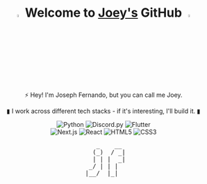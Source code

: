 <h1 align="center">
    <img src="https://media.giphy.com/media/WUlplcMpOCEmTGBtBW/giphy.gif" width="4%">
    Welcome to <a href="https://github.com/yourusername" target="_blank">Joey's</a> GitHub
    <img src="https://media.giphy.com/media/WUlplcMpOCEmTGBtBW/giphy.gif" width="4%">
</h1>

<p align="center">
    ⚡ Hey! I'm Joseph Fernando, but you can call me Joey.<br>
</p>

<p align="center">
    ▮ I work across different tech stacks - if it's interesting, I'll build it. ▮
</p>

<div align="center">
    <img src="https://img.shields.io/badge/Python-3776AB?style=for-the-badge&logo=python&logoColor=white" alt="Python"/>
    <img src="https://img.shields.io/badge/Discord.py-5865F2?style=for-the-badge&logo=discord&logoColor=white" alt="Discord.py"/>
    <img src="https://img.shields.io/badge/Flutter-02569B?style=for-the-badge&logo=flutter&logoColor=white" alt="Flutter"/>
    <br>
    <img src="https://img.shields.io/badge/Next.js-000000?style=for-the-badge&logo=next.js&logoColor=white" alt="Next.js"/>
    <img src="https://img.shields.io/badge/React-61DAFB?style=for-the-badge&logo=react&logoColor=black" alt="React"/>
    <img src="https://img.shields.io/badge/HTML5-E34F26?style=for-the-badge&logo=html5&logoColor=white" alt="HTML5"/>
    <img src="https://img.shields.io/badge/CSS3-1572B6?style=for-the-badge&logo=css3&logoColor=white" alt="CSS3"/>
</div>

<div align="center">
    <pre>
    _    __ 
   (_)  / _|
   | | |  _|
  _/ | | |  
 |__/  |_|  
    </pre>
</div>
